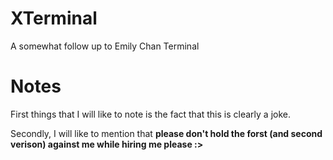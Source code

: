 # XTerminal
A somewhat follow up to Emily Chan Terminal

# Notes
First things that I will like to note is the fact that this is clearly a joke.

Secondly, I will like to mention that <b>please don't hold the forst (and second verison) against me while hiring me please :></b>